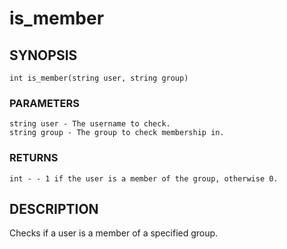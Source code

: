 # is_member

## SYNOPSIS

    int is_member(string user, string group)

### PARAMETERS

    string user - The username to check.
    string group - The group to check membership in.

### RETURNS

    int - - 1 if the user is a member of the group, otherwise 0.

## DESCRIPTION

Checks if a user is a member of a specified group.
